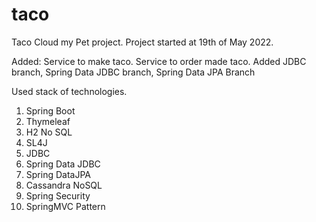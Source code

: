 # taco
Taco Cloud my Pet project.
Project started at 19th of May 2022.

Added:
Service to make taco.
Service to order made taco.
Added JDBC branch, Spring Data JDBC branch, Spring Data JPA Branch

Used stack of technologies.
1. Spring Boot
2. Thymeleaf
3. H2 No SQL
4. SL4J
5. JDBC
6. Spring Data JDBC
7. Spring DataJPA
8. Cassandra NoSQL
9. Spring Security
10. SpringMVC Pattern
